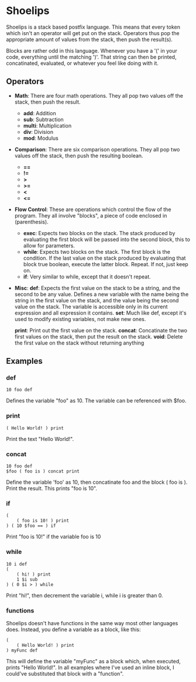 Shoelips
========

Shoelips is a stack based postfix language. This means that every token which isn't an operator will get put on the stack. Operators thus pop the appropriate amount of values from the stack, then push the result(s).

Blocks are rather odd in this language. Whenever you have a '(' in your code, everything until the matching ')'. That string can then be printed, concatinated, evaluated, or whatever you feel like doing with it.

Operators
---------

* **Math**:
	There are four math operations. They all pop two values off the stack, then push the result.
	* **add**: Addition
	* **sub**: Subtraction
	* **multi**: Multiplication
	* **div**: Division
	* **mod**: Modulus

* **Comparison**:
	There are six comparison operations. They all pop two values off the stack, then push the resulting boolean.
	* **==**
	* **!=**
	* **>**
	* **>=**
	* **<**
	* **<=**

* **Flow Control**:
	These are operations which control the flow of the program. They all involve "blocks", a piece of code enclosed in (parenthesis).
	* **exec**: Expects two blocks on the stack. The stack produced by evaluating the first block will be passed into the second block, this to allow for parameters.
	* **while**: Expects two blocks on the stack. The first block is the condition. If the last value on the stack produced by evaluating that block true boolean, execute the latter block. Repeat. If not, just keep on.
	* **if**: Very similar to while, except that it doesn't repeat.

* **Misc**:
	**def**: Expects the first value on the stack to be a string, and the second to be any value. Defines a new variable with the name being the string in the first value on the stack, and the value being the second value on the stack. The variable is accessible only in its current expression and all expression it contains.
	**set**: Much like def, except it's used to modify existing variables, not make new ones.

	**print**: Print out the first value on the stack.
	**concat**: Concatinate the two first values on the stack, then put the result on the stack.
	**void**: Delete the first value on the stack without returning anything

Examples
--------

### def

	10 foo def

Defines the variable "foo" as 10. The variable can be referenced with $foo.

### print

	( Hello World! ) print

Print the text "Hello World!".

### concat

	10 foo def
	$foo ( foo is ) concat print

Define the variable 'foo' as 10, then concatinate foo and the block ( foo is ). Print the result.
This prints "foo is 10".

### if

	(
		( foo is 10! ) print
	) ( 10 $foo == ) if

Print "foo is 10!" if the variable foo is 10

### while
	10 i def
	(
		( hi! ) print
		1 $i sub
	) ( 0 $i > ) while

Print "hi!", then decrement the variable i, while i is greater than 0.

### functions
Shoelips doesn't have functions in the same way most other languages does. Instead, you define a variable as a block, like this:

	(
		( Hello World! ) print
	) myFunc def

This will define the variable "myFunc" as a block which, when executed, prints "Hello World!". In all examples where I've used an inline block, I could've substituted that block with a "function".

